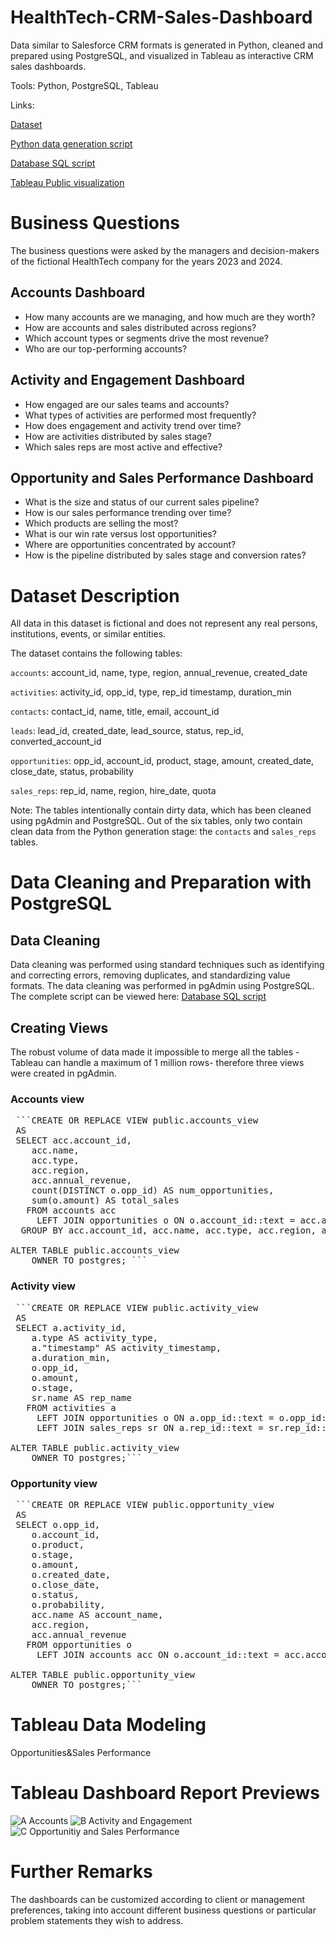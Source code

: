# HealthTech-CRM-Sales-Dashboard
Data similar to Salesforce CRM formats is generated in Python, cleaned and prepared using PostgreSQL, and visualized in Tableau as interactive CRM sales dashboards.

Tools: Python, PostgreSQL, Tableau

Links: 

[Dataset](data)

[Python data generation script](python/generate_crm_data.py)

[Database SQL script](sql/healthtech-cmr-sales_sql.sql)

[Tableau Public visualization](https://public.tableau.com/app/profile/viktoria.zetko/viz/Healthcare-CRM-Sales/A_Accounts)

# Business Questions

The business questions were asked by the managers and decision-makers of the fictional HealthTech company for the years 2023 and 2024.

## Accounts Dashboard

* How many accounts are we managing, and how much are they worth?
* How are accounts and sales distributed across regions?
* Which account types or segments drive the most revenue?
* Who are our top-performing accounts?

## Activity and Engagement Dashboard

* How engaged are our sales teams and accounts?
* What types of activities are performed most frequently?
* How does engagement and activity trend over time?
* How are activities distributed by sales stage?
* Which sales reps are most active and effective?
  
## Opportunity and Sales Performance Dashboard

* What is the size and status of our current sales pipeline?
* How is our sales performance trending over time?
* Which products are selling the most?
* What is our win rate versus lost opportunities?
* Where are opportunities concentrated by account?
* How is the pipeline distributed by sales stage and conversion rates?
  
# Dataset Description

All data in this dataset is fictional and does not represent any real persons, institutions, events, or similar entities.

The dataset contains the following tables:

`accounts`: account_id, name, type, region, annual_revenue, created_date

`activities`: activity_id, opp_id, type, rep_id timestamp, duration_min

`contacts`: contact_id, name, title, email, account_id

`leads`: lead_id, created_date, lead_source, status, rep_id, converted_account_id

`opportunities`: opp_id, account_id, product, stage, amount, created_date, close_date, status, probability

`sales_reps`: rep_id, name, region, hire_date, quota

Note:
The tables intentionally contain dirty data, which has been cleaned using pgAdmin and PostgreSQL. Out of the six tables, only two contain clean data from the Python generation stage: the `contacts` and `sales_reps` tables.

# Data Cleaning and Preparation with PostgreSQL
## Data Cleaning
Data cleaning was performed using standard techniques such as identifying and correcting errors, removing duplicates, and standardizing value formats. The data cleaning was performed in pgAdmin using PostgreSQL. The complete script can be viewed here: [Database SQL script](sql/healthtech-cmr-sales_sql.sql)

## Creating Views
The robust volume of data made it impossible to merge all the tables -Tableau can handle a maximum of 1 million rows- therefore three views were created in pgAdmin.
### Accounts view

<pre> ```CREATE OR REPLACE VIEW public.accounts_view
 AS
 SELECT acc.account_id,
    acc.name,
    acc.type,
    acc.region,
    acc.annual_revenue,
    count(DISTINCT o.opp_id) AS num_opportunities,
    sum(o.amount) AS total_sales
   FROM accounts acc
     LEFT JOIN opportunities o ON o.account_id::text = acc.account_id::text
  GROUP BY acc.account_id, acc.name, acc.type, acc.region, acc.annual_revenue;

ALTER TABLE public.accounts_view
    OWNER TO postgres; ```</pre>

### Activity view

<pre> ```CREATE OR REPLACE VIEW public.activity_view
 AS
 SELECT a.activity_id,
    a.type AS activity_type,
    a."timestamp" AS activity_timestamp,
    a.duration_min,
    o.opp_id,
    o.amount,
    o.stage,
    sr.name AS rep_name
   FROM activities a
     LEFT JOIN opportunities o ON a.opp_id::text = o.opp_id::text
     LEFT JOIN sales_reps sr ON a.rep_id::text = sr.rep_id::text;

ALTER TABLE public.activity_view
    OWNER TO postgres;```</pre>
### Opportunity view

<pre> ```CREATE OR REPLACE VIEW public.opportunity_view
 AS
 SELECT o.opp_id,
    o.account_id,
    o.product,
    o.stage,
    o.amount,
    o.created_date,
    o.close_date,
    o.status,
    o.probability,
    acc.name AS account_name,
    acc.region,
    acc.annual_revenue
   FROM opportunities o
     LEFT JOIN accounts acc ON o.account_id::text = acc.account_id::text;

ALTER TABLE public.opportunity_view
    OWNER TO postgres;```</pre>

# Tableau Data Modeling

Opportunities&Sales Performance

# Tableau Dashboard Report Previews

![A  Accounts](https://github.com/user-attachments/assets/3e81c6c9-e74c-4b07-8d93-bfe39d4e1b2c)
![B  Activity and Engagement](https://github.com/user-attachments/assets/4282041a-35e1-4065-bfa1-f1518a07a373)
![C  Opportunitiy and Sales Performance](https://github.com/user-attachments/assets/fdc4a47c-a3df-4051-b8f5-0fd580d46e8f)

# Further Remarks
The dashboards can be customized according to client or management preferences, taking into account different business questions or particular problem statements they wish to address.

